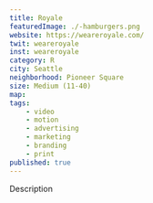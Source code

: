 ```yaml
---
title: Royale
featuredImage: ./-hamburgers.png
website: https://weareroyale.com/
twit: weareroyale
inst: weareroyale
category: R
city: Seattle
neighborhood: Pioneer Square
size: Medium (11-40)
map: 
tags:
    - video
    - motion
    - advertising
    - marketing
    - branding
    - print
published: true
---
```


Description

